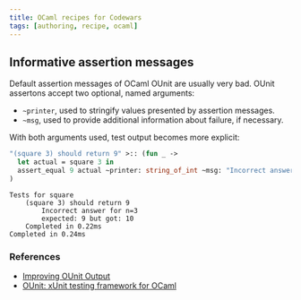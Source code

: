 ```yaml
---
title: OCaml recipes for Codewars
tags: [authoring, recipe, ocaml]
---
```



## Informative assertion messages

Default assertion messages of OCaml OUnit are usually very bad. OUnit assertons accept two optional, named arguments:
- `~printer`, used to stringify values presented by assertion messages.
- `~msg`, used to provide additional information about failure, if necessary.

With both arguments used, test output becomes more explicit:

```ocaml
"(square 3) should return 9" >:: (fun _ ->
  let actual = square 3 in
  assert_equal 9 actual ~printer: string_of_int ~msg: "Incorrect answer for n=3"
)
```

```text
Tests for square
    (square 3) should return 9
        Incorrect answer for n=3
        expected: 9 but got: 10
    Completed in 0.22ms
Completed in 0.24ms
```

### References

- [Improving OUnit Output](https://cs3110.github.io/textbook/chapters/data/ounit.html#improving-ounit-output)
- [OUnit: xUnit testing framework for OCaml](https://gildor478.github.io/ounit/ounit2/index.html#error-reporting)